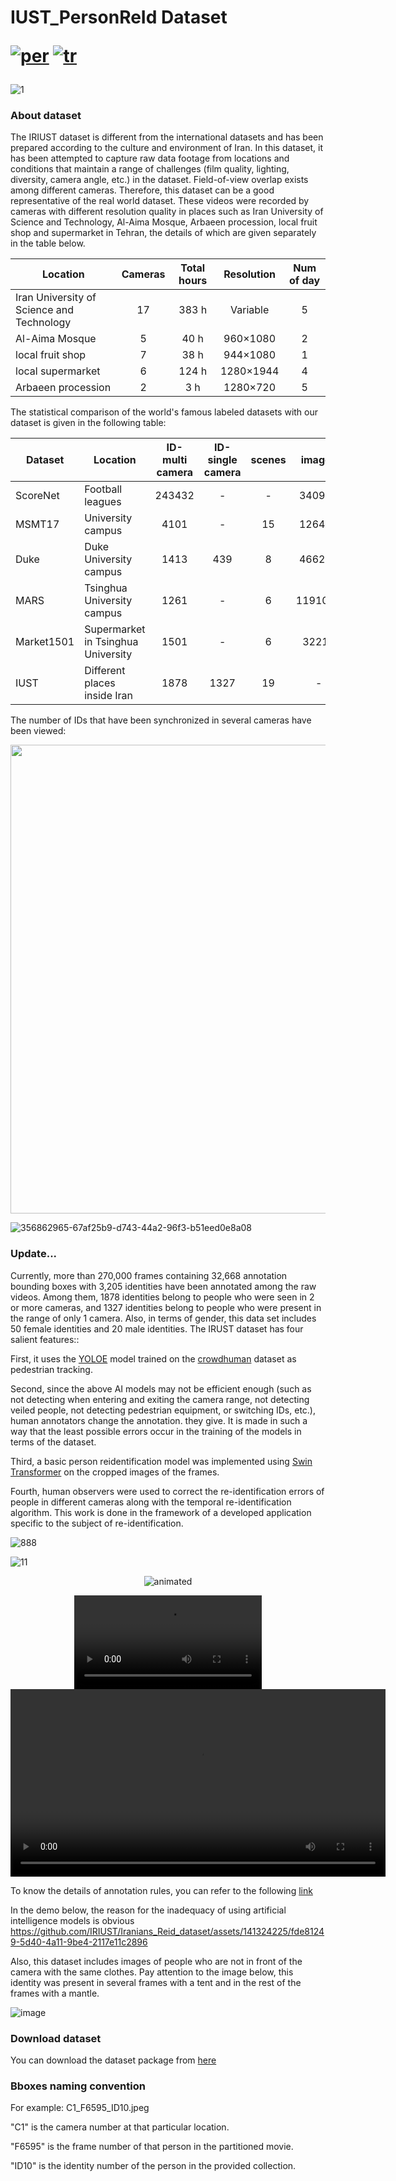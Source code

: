 # IUST_PersonReId Dataset   <p align="left">  [![per](https://img.shields.io/badge/lang-tr-red.svg)](https://https://github.com/ComputerVisionIUST/IUST_PersonReId/edit/main/README.md)  [![tr](https://img.shields.io/badge/lang-pr-yellow.svg)](https://github.com/aytakg/reid/blob/main/README.pr.md) </p>

![1](https://github.com/IRIUST/Iranians_Reid_dataset/assets/141324225/782122d5-235a-4314-9d81-7eceec56c960)

### About dataset

The IRIUST dataset is different from the international datasets and has been prepared according to the culture and environment of Iran. In this dataset, it has been attempted to capture raw data footage from locations and conditions that maintain a range of challenges (film quality, lighting, diversity, camera angle, etc.) in the dataset. Field-of-view overlap exists among different cameras. Therefore, this dataset can be a good representative of the real world dataset.
These videos were recorded by cameras with different resolution quality in places such as Iran University of Science and Technology, Al-Aima Mosque, Arbaeen procession, local fruit shop and supermarket in Tehran, the details of which are given separately in the table below.

| Location  | Cameras | Total hours | Resolution |Num of day|
| ------  | :---:  | :---:  | :---:  | :---:  |
| Iran University of Science and Technology  | 17 | 383 h| Variable| 5|
| Al-Aima Mosque | 5 | 40 h| 960×1080 | 2|
| local fruit shop | 7 | 38 h | 944×1080 | 1 |
| local supermarket | 6 | 124 h | 1280×1944  | 4 |
| Arbaeen procession | 2 | 3 h | 1280×720 | 5 |

The statistical comparison of the world's famous labeled datasets with our dataset is given in the following table:

| Dataset | Location  | ID-multi camera | ID-single camera | scenes | images |
| ----- | ------  | :---:  | :---:  | :---:  | :---:  |
| ScoreNet  | Football leagues | 243432 | - | -| 340993|
| MSMT17  | University campus | 4101 | - | 15| 126441 |
| Duke | Duke University campus | 1413 | 439 | 8 | 466261 |
| MARS | Tsinghua University campus | 1261 | - | 6  | 1191003 |
| Market1501 | Supermarket in Tsinghua University | 1501 | - | 6 | 32217 |
| IUST | Different places inside Iran | 1878 | 1327 | 19 | - |



The number of IDs that have been synchronized in several cameras have been viewed:
<p align="center"><img src="![_Labeled Data](https://github.com/user-attachments/assets/67226f29-5ab6-4e36-ac66-b910b48faad1)" width="750"/></p>

![356862965-67af25b9-d743-44a2-96f3-b51eed0e8a08](https://github.com/user-attachments/assets/490f0d3e-db4a-47a0-a79b-5e93135f5510)


### Update...
Currently, more than 270,000 frames containing 32,668 annotation bounding boxes with 3,205 identities have been annotated among the raw videos. Among them, 1878 identities belong to people who were seen in 2 or more cameras, and 1327 identities belong to people who were present in the range of only 1 camera. Also, in terms of gender, this data set includes 50 female identities and 20 male identities. The IRUST dataset has four salient features::

First, it uses the [YOLOE](https://github.com/PaddlePaddle/PaddleDetection/blob/release/2.7/deploy/pipeline/docs/tutorials/pphuman_mot_en.md) model trained on the [crowdhuman](https://www.crowdhuman.org/) dataset as pedestrian tracking.

Second, since the above AI models may not be efficient enough (such as not detecting when entering and exiting the camera range, not detecting veiled people, not detecting pedestrian equipment, or switching IDs, etc.), human annotators change the annotation. they give. It is made in such a way that the least possible errors occur in the training of the models in terms of the dataset.

Third, a basic person reidentification model was implemented using [Swin Transformer](https://github.com/layumi/Person_reID_baseline_pytorch) on the cropped images of the frames.

Fourth, human observers were used to correct the re-identification errors of people in different cameras along with the temporal re-identification algorithm. This work is done in the framework of a developed application specific to the subject of re-identification.

![888](https://github.com/user-attachments/assets/28014e07-35b1-47c8-b7e5-0abfdcafec30)


![11](https://github.com/user-attachments/assets/63b52fbc-dca7-4de5-812a-76ee1bbb6056)


<p align="center">
  <img src="https://github.com/user-attachments/assets/63b52fbc-dca7-4de5-812a-76ee1bbb6056" alt="animated" />
</p>



<div align="center">
  <video src="https://github.com/user-attachments/assets/ef987d49-9f29-423d-a4c4-b7f0a9b2b612" />
</div>



<div align="center">
  <video src="https://github.com/user-attachments/assets/aa5ee71a-a359-484e-8e5b-da43611097a5" width="600"  />
</div>



To know the details of annotation rules, you can refer to the following [link](https://docs.google.com/document/d/1rZ8E1QVWvn_c9F-WZDP7kzvAkSqddh-mRWyCYfB-iZY/edit?pli=1)


In the demo below, the reason for the inadequacy of using artificial intelligence models is obvious
https://github.com/IRIUST/Iranians_Reid_dataset/assets/141324225/fde81249-5d40-4a11-9be4-2117e11c2896

Also, this dataset includes images of people who are not in front of the camera with the same clothes.
Pay attention to the image below, this identity was present in several frames with a tent and in the rest of the frames with a mantle.


![image](https://github.com/user-attachments/assets/03590215-9ce6-42d7-8e50-36a6baea79d5)



### Download dataset
You can download the dataset package from [here](https://drive.google.com/file/d/1BoBmL1FtYON4coItUbvBFWlS4vUw8Qz_/view?usp=sharing)

### Bboxes naming convention

For example: C1_F6595_ID10.jpeg

"C1" is the camera number at that particular location.

"F6595" is the frame number of that person in the partitioned movie.

"ID10" is the identity number of the person in the provided collection.
